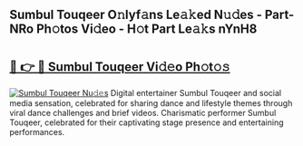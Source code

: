 ## Sumbul Touqeer O𝚗lyf𝚊ns Le𝚊𝚔ed N𝚞𝚍es - Part-NRo Ph𝚘tos Vi𝚍eo - H𝚘t Part Le𝚊𝚔s nYnH8

# <h2><a href="http://hf4c5l.feru.top/?c=Sumbul+Touqeer">🔗 👉 🔴 Sumbul Touqeer Vi𝚍𝚎o Ph𝚘t𝚘𝚜</a></h2>

[![Sumbul Touqeer Nu𝚍𝚎s](https://i.imgur.com/0TWrTi3.gif)](http://hf4c5l.feru.top/?c=Sumbul+Touqeer)
Digital entertainer Sumbul Touqeer and social media sensation, celebrated for sharing dance and lifestyle themes through viral dance challenges and brief videos. Charismatic performer Sumbul Touqeer, celebrated for their captivating stage presence and entertaining performances. 
